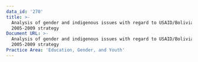 ```yaml
---
data_id: '270'
title: >-
  Analysis of gender and indigenous issues with regard to USAID/Bolivia's
  2005-2009 strategy
Document URL: >-
  Analysis of gender and indigenous issues with regard to USAID/Bolivia's
  2005-2009 strategy
Practice Area: 'Education, Gender, and Youth'
---
```

